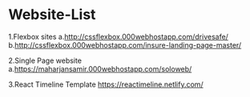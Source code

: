 # Website-List

1.Flexbox sites 
  a.http://cssflexbox.000webhostapp.com/drivesafe/
  b.http://cssflexbox.000webhostapp.com/insure-landing-page-master/
  
  
2.Single Page website 
  a.https://maharjansamir.000webhostapp.com/soloweb/
  
3.React Timeline Template
 https://reactimeline.netlify.com/
